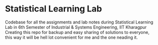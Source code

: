 # Statistical Learning Lab

Codebase for all the assignments and lab notes during Statistical Learning Lab in 6th Semester of Industrial & Systems Engineering, IIT Kharagpur
Creating this repo for backup and easy sharing of solutions to everyone, this way it will be hell lot convenient for me and the one neading it.
